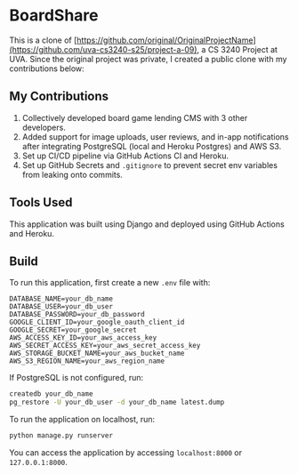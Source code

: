 # BoardShare #
This is a clone of [https://github.com/original/OriginalProjectName](https://github.com/uva-cs3240-s25/project-a-09), a CS 3240 Project at UVA. Since the original project was private, I created a public clone with my contributions below:

## My Contributions
1. Collectively developed board game lending CMS with 3 other developers.
2. Added support for image uploads, user reviews, and in-app notifications after integrating PostgreSQL (local and Heroku Postgres) and AWS S3.
3. Set up CI/CD pipeline via GitHub Actions CI and Heroku.
4. Set up GitHub Secrets and `.gitignore` to prevent secret env variables from leaking onto commits.

## Tools Used ##
This application was built using Django and deployed using GitHub Actions and Heroku. 

## Build ##
To run this application, first create a new `.env` file with:
```
DATABASE_NAME=your_db_name
DATABASE_USER=your_db_user
DATABASE_PASSWORD=your_db_password
GOOGLE_CLIENT_ID=your_google_oauth_client_id
GOOGLE_SECRET=your_google_secret
AWS_ACCESS_KEY_ID=your_aws_access_key
AWS_SECRET_ACCESS_KEY=your_aws_secret_access_key
AWS_STORAGE_BUCKET_NAME=your_aws_bucket_name
AWS_S3_REGION_NAME=your_aws_region_name
```

If PostgreSQL is not configured, run:
```bash
createdb your_db_name
pg_restore -U your_db_user -d your_db_name latest.dump
```

To run the application on localhost, run:
```bash
python manage.py runserver
```

You can access the application by accessing `localhost:8000` or `127.0.0.1:8000`.
